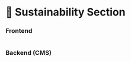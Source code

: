 # 📎 Sustainability Section

### **Frontend**

<figure><img src="../../.gitbook/assetsBFL/sustainability-section.png" alt=""><figcaption></figcaption></figure>

### Backend (CMS)

<figure><img src="../../.gitbook/assetsBFL/sustainability-section-cms.png" alt=""><figcaption></figcaption></figure>
